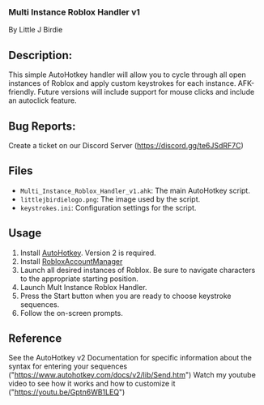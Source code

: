 ### Multi Instance Roblox Handler v1
By Little J Birdie

## Description:
This simple AutoHotkey handler will allow you to cycle through all open instances of Roblox and apply custom keystrokes for each instance. AFK-friendly. 
Future versions will include support for mouse clicks and include an autoclick feature. 

## Bug Reports:
Create a ticket on our Discord Server (https://discord.gg/te6JSdRF7C)

## Files
- `Multi_Instance_Roblox_Handler_v1.ahk`: The main AutoHotkey script.
- `littlejbirdielogo.png`: The image used by the script.
- `keystrokes.ini`: Configuration settings for the script.

## Usage
1. Install [AutoHotkey](https://www.autohotkey.com/). Version 2 is required. 
2. Install [RobloxAccountManager](https://github.com/ic3w0lf22/Roblox-Account-Manager)
3. Launch all desired instances of Roblox. Be sure to navigate characters to the appropriate starting position.
4. Launch Mult Instance Roblox Handler.
5. Press the Start button when you are ready to choose keystroke sequences.
6. Follow the on-screen prompts.

## Reference
See the AutoHotkey v2 Documentation for specific information about the syntax for entering your sequences ("https://www.autohotkey.com/docs/v2/lib/Send.htm") 
Watch my youtube video to see how it works and how to customize it ("https://youtu.be/Gptn6WB1LEQ")
